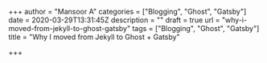 +++
author = "Mansoor A"
categories = ["Blogging", "Ghost", "Gatsby"]
date = 2020-03-29T13:31:45Z
description = ""
draft = true
url = "why-i-moved-from-jekyll-to-ghost-gatsby"
tags = ["Blogging", "Ghost", "Gatsby"]
title = "Why I moved from Jekyll to Ghost + Gatsby"

+++




